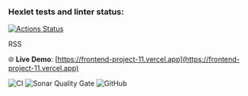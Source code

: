 ### Hexlet tests and linter status:
[![Actions Status](https://github.com/Bal8080/frontend-project-11/actions/workflows/hexlet-check.yml/badge.svg)](https://github.com/Bal8080/frontend-project-11/actions)

RSS

🌐 **Live Demo**: [https://frontend-project-11.vercel.app](https://frontend-project-11.vercel.app)

![CI](https://github.com/ваш-юзер/frontend-project-11/actions/workflows/ci.yml/badge.svg)
![Sonar Quality Gate](https://img.shields.io/sonar/quality_gate/frontend-project-11?server=https%3A%2F%2Fsonarcloud.io&style=flat-square)
![GitHub](https://img.shields.io/github/last-commit/ваш-юзер/frontend-project-11?style=flat-square)
